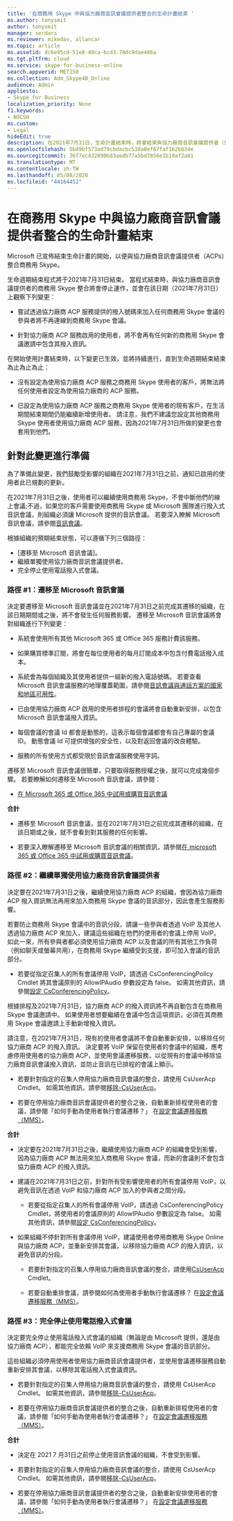 ```yaml
---
title: '在商務用 Skype 中與協力廠商音訊會議提供者整合的生命計畫結束 '
ms.author: tonysmit
author: tonysmit
manager: serdars
ms.reviewer: mikedav, allancar
ms.topic: article
ms.assetid: dc6e95cd-51e8-49ca-bcd3-78dc9dae486a
ms.tgt.pltfrm: cloud
ms.service: skype-for-business-online
search.appverid: MET150
ms.collection: Adm_Skype4B_Online
audience: Admin
appliesto:
- Skype for Business
localization_priority: None
f1.keywords:
- NOCSH
ms.custom:
- Legal
hideEdit: true
description: 在2021年7月31日，生命計畫結束時，將會結束與協力廠商音訊會議提供者（協力廠商 ACP）的商務用 Skype 的整合。
ms.openlocfilehash: 5b49bf573ad79cbdacbc538a0ef67faf1b2b634e
ms.sourcegitcommit: 36f7ec432090683aedb77a5bd7856e1b10af2a81
ms.translationtype: MT
ms.contentlocale: zh-TW
ms.lasthandoff: 05/08/2020
ms.locfileid: "44164452"
---
```

# <a name="end-of-life-program-for-the-integration-of-skype-for-business-with-third-party-audio-conferencing-providers"></a>在商務用 Skype 中與協力廠商音訊會議提供者整合的生命計畫結束 

Microsoft 已宣佈結束生命計畫的開始，以便與協力廠商音訊會議提供者（ACPs）整合商務用 Skype。 

生命週期結束程式將于2021年7月31日結束。 當程式結束時，與協力廠商音訊會議提供者的商務用 Skype 整合將會停止運作，並會在該日期（2021年7月31日）上觀察下列變更：

- 嘗試透過協力廠商 ACP 服務提供的撥入號碼來加入任何商務用 Skype 會議的參與者將不再連線到商務用 Skype 會議。
 
- 針對協力廠商 ACP 服務啟用的使用者，將不會再有任何新的商務用 Skype 會議邀請中包含其撥入資訊。

在開始使用計畫結束時，以下變更已生效，並將持續進行，直到生命週期結束結束為止為止為止： 

- 沒有設定為使用協力廠商 ACP 服務之商務用 Skype 使用者的客戶，將無法將任何使用者設定為使用協力廠商的 ACP 服務。

- 已設定為使用協力廠商 ACP 服務之商務用 Skype 使用者的現有客戶，在生活期間結束期間仍能繼續新增使用者。 請注意，我們不建議您設定其他商務用 Skype 使用者使用協力廠商 ACP 服務，因為2021年7月31日所做的變更也會套用到他們。

## <a name="preparing-for-this-change"></a>針對此變更進行準備

為了準備此變更，我們鼓勵受影響的組織在2021年7月31日之前，通知已啟用的使用者此已規劃的更新。 

在2021年7月31日之後，使用者可以繼續使用商務用 Skype，不會中斷他們的線上會議;不過，如果您的客戶需要使用商務用 Skype 或 Microsoft 團隊進行撥入式音訊會議，則組織必須讓 Microsoft 提供的音訊會議。 若要深入瞭解 Microsoft 音訊會議，請參閱[音訊會議](https://products.office.com/skype-for-business/audio-conferencing)。 

根據組織的預期結束狀態，可以遵循下列三個路徑：

- [遷移至 Microsoft 音訊會議]。 
- 繼續單獨使用協力廠商音訊會議提供者。 
- 完全停止使用電話撥入式會議。

### <a name="path-1-migrate-to-microsoft-audio-conferencing"></a>路徑 #1：遷移至 Microsoft 音訊會議   

決定要遷移至 Microsoft 音訊會議並在2021年7月31日之前完成其遷移的組織，在該日期期間或之後，將不會發生任何服務影響。 遷移至 Microsoft 音訊會議將會對組織進行下列變更： 

- 系統會使用所有其他 Microsoft 365 或 Office 365 服務計費該服務。 

- 如果購買標準訂閱，將會在每位使用者的每月訂閱成本中包含付費電話撥入成本。 

- 系統會為每個組織及其使用者提供一組新的撥入電話號碼。 若要查看 Microsoft 音訊會議服務的地理覆蓋範圍，請參閱[音訊會議與通話方案的國家和地區可用性](/microsoftteams/country-and-region-availability-for-audio-conferencing-and-calling-plans/country-and-region-availability-for-audio-conferencing-and-calling-plans)。
 
- 已由使用協力廠商 ACP 啟用的使用者排程的會議將會自動重新安排，以包含 Microsoft 音訊會議撥入資訊。
 
- 每個會議的會議 Id 都會是動態的，這表示每個會議都會有自己專屬的會議 ID。 動態會議 Id 可提供增強的安全性，以及對返回會議的改良體驗。

- 服務的所有使用方式都受限於音訊會議服務使用字詞。 

遷移至 Microsoft 音訊會議很簡單，只要取得服務授權之後，就可以完成幾個步驟。 若要瞭解如何遷移至 Microsoft 音訊會議，請參閱：

- [在 Microsoft 365 或 Office 365 中試用或購買音訊會議](../audio-conferencing-in-office-365/try-or-purchase-audio-conferencing-in-office-365.md)
 
**合計**

- 遷移至 Microsoft 音訊會議，並在2021年7月31日之前完成其遷移的組織，在該日期或之後，就不會看到對其服務的任何影響。

- 若要深入瞭解遷移至 Microsoft 音訊會議的相關資訊，請參閱[在 microsoft 365 或 Office 365 中試用或購買音訊會議](../audio-conferencing-in-office-365/try-or-purchase-audio-conferencing-in-office-365.md)。 

### <a name="path-2-continue-to-separately-use-a-third-party-audio-conferencing-provider"></a>路徑 #2：繼續單獨使用協力廠商音訊會議提供者

決定要在2021年7月31日之後，繼續使用協力廠商 ACP 的組織，會因為協力廠商 ACP 撥入資訊無法再用來加入商務用 Skype 會議的音訊部分，因此會產生服務影響。 

若要防止商務用 Skype 會議中的音訊分段，請讓一些參與者透過 VoIP 及其他人透過協力廠商 ACP 來加入，建議這些組織在他們的使用者的會議上停用 VoIP。 如此一來，所有參與者都必須使用協力廠商 ACP 以及會議的所有其他工作負荷（例如聊天或螢幕共用），在商務用 Skype 繼續受到支援，即可加入會議的音訊部分。 

- 若要從指定召集人的所有會議停用 VoIP，請透過 CsConferencingPolicy Cmdlet 將其會議原則的 AllowIPAudio 參數設定為 false。 如需其他資訊，請參閱[設定 CsConferencingPolicy](https://docs.microsoft.com/powershell/module/skype/set-csconferencingpolicy?view=skype-ps)。
 
根據排程及2021年7月31日，協力廠商 ACP 的撥入資訊將不再自動包含在商務用 Skype 會議邀請中。 如果使用者想要繼續在會議中包含這項資訊，必須在其商務用 Skype 會議邀請上手動新增撥入資訊。 

請注意，在2021年7月31日，現有的使用者會議將不會自動重新安排，以移除任何協力廠商 ACP 的撥入資訊。 決定要將 VoIP 保留在使用者的會議中的組織，應考慮停用使用者的協力廠商 ACP，並使用會議遷移服務，以從現有的會議中移除協力廠商音訊會議撥入資訊，並防止音訊在已排程的會議上顯示。 

- 若要針對指定的召集人停用協力廠商音訊會議的整合，請使用 CsUserAcp Cmdlet。 如需其他資訊，請參閱[移除-CsUserAcp](https://docs.microsoft.com/powershell/module/skype/remove-csuseracp?view=skype-ps)。 

- 若要在停用協力廠商音訊會議提供者的整合之後，自動重新排程使用者的會議，請參閱「如何手動為使用者執行會議遷移？」 在[設定會議遷移服務（MMS）](../audio-conferencing-in-office-365/setting-up-the-meeting-migration-service-mms.md)。 

**合計**

- 決定要在2021年7月31日之後，繼續使用協力廠商 ACP 的組織會受到影響，因為協力廠商 ACP 無法用來加入商務用 Skype 會議，而新的會議則不會包含協力廠商 ACP 的撥入資訊。 

- 建議在2021年7月31日之前，針對所有受影響使用者的所有會議停用 VoIP，以避免音訊在透過 VoIP 和協力廠商 ACP 加入的參與者之間分段。 

    - 若要從指定召集人的所有會議停用 VoIP，請透過 CsConferencingPolicy Cmdlet，將使用者的會議原則的 AllowIPAudio 參數設定為 false。 如需其他資訊，請參閱[設定 CsConferencingPolicy](https://docs.microsoft.com/powershell/module/skype/set-csconferencingpolicy?view=skype-ps)。
 
- 如果組織不停針對所有會議停用 VoIP，建議使用者停用商務用 Skype Online 與協力廠商 ACP，並重新安排其會議，以移除協力廠商 ACP 的撥入資訊，以避免音訊的分段。

    - 若要針對指定的召集人停用協力廠商音訊會議的整合，請使用[CsUserAcp](https://docs.microsoft.com/powershell/module/skype/remove-csuseracp?view=skype-ps) Cmdlet。 

    - 若要自動重排會議，請參閱如何為使用者手動執行會議遷移？ 在[設定會議遷移服務（MMS）](../audio-conferencing-in-office-365/setting-up-the-meeting-migration-service-mms.md)。

### <a name="path-3-stop-using-dial-in-conferencing-altogether"></a>路徑 #3：完全停止使用電話撥入式會議

決定要完全停止使用電話撥入式會議的組織（無論是由 Microsoft 提供，還是由協力廠商 ACP），都能完全依賴 VoIP 來支援商務用 Skype 會議的音訊部分。 

這些組織必須停用使用者使用協力廠商音訊會議提供者，並使用會議遷移服務自動重新安排其會議，以移除其電話撥入式會議資訊。 

- 若要針對指定的召集人停用協力廠商音訊會議的整合，請使用 CsUserAcp Cmdlet。 如需其他資訊，請參閱[移除-CsUserAcp](https://docs.microsoft.com/powershell/module/skype/remove-csuseracp?view=skype-ps)。 

- 若要在停用協力廠商音訊會議提供者的整合之後，自動重新排程使用者的會議，請參閱「如何手動為使用者執行會議遷移？」 在[設定會議遷移服務（MMS）](../audio-conferencing-in-office-365/setting-up-the-meeting-migration-service-mms.md)。 

**合計** 

- 決定在 2021 7 月31日之前停止使用音訊會議的組織，不會受到影響。

- 若要針對指定的召集人停用協力廠商音訊會議的整合，請使用 CsUserAcp Cmdlet。 如需其他資訊，請參閱[移除-CsUserAcp](https://docs.microsoft.com/powershell/module/skype/remove-csuseracp?view=skype-ps)。 

- 若要在停用協力廠商音訊會議提供者的整合之後，自動重新安排使用者的會議，請參閱「如何手動為使用者執行會議遷移？」 在[設定會議遷移服務（MMS）](../audio-conferencing-in-office-365/setting-up-the-meeting-migration-service-mms.md)。
